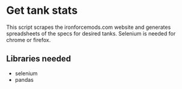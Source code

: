 Get tank stats
=========
This script scrapes the ironforcemods.com website and generates spreadsheets
of the specs for desired tanks.
Selenium is needed for chrome or firefox.

Libraries needed
----------------
- selenium
- pandas


